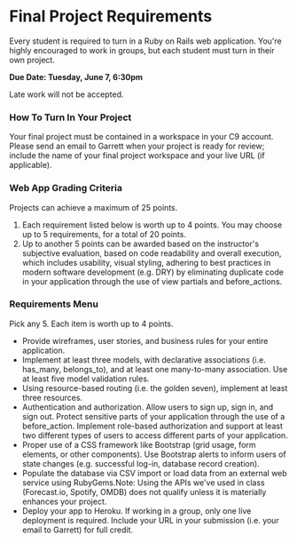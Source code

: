 # Final Project Requirements

Every student is required to turn in a Ruby on Rails web application. You're highly encouraged to work in groups, but each student must turn in their own project.

**Due Date: Tuesday, June 7, 6:30pm**

Late work will not be accepted.

### How To Turn In Your Project

Your final project must be contained in a workspace in your C9 account. Please send an email to Garrett when your project is ready for review; include the name of your final project workspace and your live URL (if applicable).

### Web App Grading Criteria

Projects can achieve a maximum of 25 points.

1. Each requirement listed below is worth up to 4 points. You may choose up to 5 requirements, for a total of 20 points.
2. Up to another 5 points can be awarded based on the instructor's subjective evaluation, based on code readability and overall execution, which includes usability, visual styling, adhering to best practices in modern software development (e.g. DRY) by eliminating duplicate code in your application through the use of view partials and before_actions.

### Requirements Menu

Pick any 5.  Each item is worth up to 4 points.

- Provide wireframes, user stories, and business rules for your entire application.
- Implement at least three models, with declarative associations (i.e. has_many, belongs_to), and at least one many-to-many association. Use at least five model validation rules.
- Using resource-based routing (i.e. the golden seven), implement at least three resources.
- Authentication and authorization. Allow users to sign up, sign in, and sign out. Protect sensitive parts of your application through the use of a before_action. Implement role-based authorization and support at least two different types of users to access different parts of your application.
- Proper use of a CSS framework like Bootstrap (grid usage, form elements, or other components). Use Bootstrap alerts to inform users of state changes (e.g. successful log-in, database record creation).
- Populate the database via CSV import or load data from an external web service using RubyGems.Note: Using the APIs we've used in class (Forecast.io, Spotify, OMDB) does not qualify unless it is materially enhances your project.
- Deploy your app to Heroku. If working in a group, only one live deployment is required. Include your URL in your submission (i.e. your email to Garrett) for full credit.
